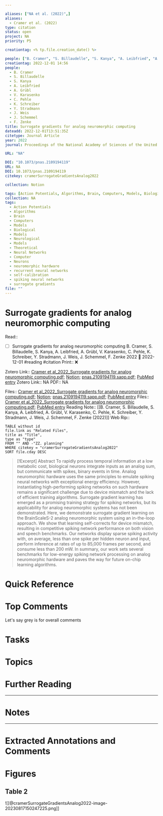 ```yaml
---

aliases: ["NA et al. (2022)",]
aliases:
  - Cramer et al. (2022)
type: citation
status: open
project: NA
priority: P5

creationtag: <% tp.file.creation_date() %>

people: ["B. Cramer", "S. Billaudelle", "S. Kanya", "A. Leibfried", "A. Grübl", "V. Karasenko", "C. Pehle", "K. Schreiber", "Y. Stradmann", "J. Weis", "J. Schemmel", "F. Zenke"]
creationtag: 2022-12-01 14:56
people:
  - B. Cramer
  - S. Billaudelle
  - S. Kanya
  - A. Leibfried
  - A. Grübl
  - V. Karasenko
  - C. Pehle
  - K. Schreiber
  - Y. Stradmann
  - J. Weis
  - J. Schemmel
  - F. Zenke
title: Surrogate gradients for analog neuromorphic computing
dateadd: 2022-12-01T13:51:35Z
citetype: Journal Article
year: 2022
journal: Proceedings of the National Academy of Sciences of the United States of America

URL: "NA"

DOI: "10.1073/pnas.2109194119"
URL: NA
DOI: 10.1073/pnas.2109194119
citekey: cramerSurrogateGradientsAnalog2022

collection: Notion

tags: [Action Potentials, Algorithms, Brain, Computers, Models, Biological, Models, Neurological, Models, Theoretical, Neural Networks, Computer, Neurons, neuromorphic hardware, notion, recurrent neural networks, self-calibration, spiking neural networks, surrogate gradients]
collection: NA
tags:
  - Action Potentials
  - Algorithms
  - Brain
  - Computers
  - Models
  - Biological
  - Models
  - Neurological
  - Models
  - Theoretical
  - Neural Networks
  - Computer
  - Neurons
  - neuromorphic hardware
  - recurrent neural networks
  - self-calibration
  - spiking neural networks
  - surrogate gradients
file: ""
---
```


# Surrogate gradients for analog neuromorphic computing
Read:: 
- [ ] Surrogate gradients for analog neuromorphic computing B. Cramer, S. Billaudelle, S. Kanya, A. Leibfried, A. Grübl, V. Karasenko, C. Pehle, K. Schreiber, Y. Stradmann, J. Weis, J. Schemmel, F. Zenke 2022 🛫 2022-12-01 #reading #citation
Print::  ❌

Zotero Link:: [Cramer et al_2022_Surrogate gradients for analog neuromorphic computing.pdf](zotero://open-pdf/library/items/UAYTU6SE); [Notion](); [pnas.2109194119.sapp.pdf](zotero://open-pdf/library/items/ZBSQKEIJ); [PubMed entry]()
Zotero Link:: NA
PDF:: NA

Files:: [Cramer et al_2022_Surrogate gradients for analog neuromorphic computing.pdf](file:///C:%5CUsers%5Cmichaelt%5CInsync%5Cm@tarlton.info%5CGoogle%20Drive%5C06.%20Zotero%5Cstorage%5CUAYTU6SE%5CCramer%20et%20al_2022_Surrogate%20gradients%20for%20analog%20neuromorphic%20computing.pdf); [Notion](file:///); [pnas.2109194119.sapp.pdf](file:///C:%5CUsers%5Cmichaelt%5CInsync%5Cm@tarlton.info%5CGoogle%20Drive%5C06.%20Zotero%5Cstorage%5CZBSQKEIJ%5Cpnas.2109194119.sapp.pdf); [PubMed entry](file:///)
Files:: [Cramer et al_2022_Surrogate gradients for analog neuromorphic computing.pdf](file:///C:%5CUsers%5Cmichaelt%5CZotero%5Cstorage%5CUAYTU6SE%5CCramer%20et%20al_2022_Surrogate%20gradients%20for%20analog%20neuromorphic%20computing.pdf); [PubMed entry](file:///)
Reading Note:: [[B. Cramer, S. Billaudelle, S. Kanya, A. Leibfried, A. Grübl, V. Karasenko, C. Pehle, K. Schreiber, Y. Stradmann, J. Weis, J. Schemmel, F. Zenke (2022)]]
Web Rip:: 

```dataview
TABLE without id
file.link as "Related Files",
title as "Title",
type as "type"
FROM "" AND -"ZZ. planning"
WHERE citekey = "cramerSurrogateGradientsAnalog2022" 
SORT file.cday DESC
```


> [!Excerpt] Abstract
> To rapidly process temporal information at a low metabolic cost, biological neurons integrate inputs as an analog sum, but communicate with spikes, binary events in time. Analog neuromorphic hardware uses the same principles to emulate spiking neural networks with exceptional energy efficiency. However, instantiating high-performing spiking networks on such hardware remains a significant challenge due to device mismatch and the lack of efficient training algorithms. Surrogate gradient learning has emerged as a promising training strategy for spiking networks, but its applicability for analog neuromorphic systems has not been demonstrated. Here, we demonstrate surrogate gradient learning on the BrainScaleS-2 analog neuromorphic system using an in-the-loop approach. We show that learning self-corrects for device mismatch, resulting in competitive spiking network performance on both vision and speech benchmarks. Our networks display sparse spiking activity with, on average, less than one spike per hidden neuron and input, perform inference at rates of up to 85,000 frames per second, and consume less than 200 mW. In summary, our work sets several benchmarks for low-energy spiking network processing on analog neuromorphic hardware and paves the way for future on-chip learning algorithms.


# Quick Reference

# Top Comments

Let's say grey is for overall comments

# Tasks

# Topics


# Further Reading 
 

----
# Notes


----
# Extracted Annotations and Comments


# Figures
## Table 2
![[@cramerSurrogateGradientsAnalog2022-image-20230817150247225.png]]

